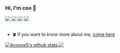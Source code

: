 ### Hi, I'm coo 👋

<div>
  <img src="https://img.shields.io/badge/html5-E34F26?style=for-the-badge&logo=html5&logoColor=white">
  <img src="https://img.shields.io/badge/CSS3-1572B6?style=for-the-badge&logo=CSS3&logoColor=white">
  <img src="https://img.shields.io/badge/GitHub-181717?style=for-the-badge&logo=GitHub&logoColor=white">
  <img src="https://img.shields.io/badge/visualstudiocode-007ACC?style=for-the-badge&logo=visualstudiocode&logoColor=white">
</div>

<br>

<!-- **cooox5/cooox5** is a ✨ _special_ ✨ repository because its `README.md` (this file) appears on your GitHub profile. Here are some ideas to get you started: -->

- 🍀 If you want to know more about me, [come here](https://www.youtube.com/@cooox5) </br>

<a href="https://github.com/cooox5/github-readme-stats">
  <img align="center" src="https://github-readme-stats.vercel.app/api?username=cooox5&show_icons=true&include_all_commits=true&theme=default&bg_color=FFFFFF&text_color=000000&icon_color=000000&hide_border=true" alt="Acooox5's github stats" />
</a>
<a href="https://github.com/cooox5/github-readme-stats">
  <img align="center" src="https://github-readme-stats.vercel.app/api/top-langs/?username=cooox5&layout=compact&theme=default&bg_color=FFFFFF&text_color=000000&icon_color=000000&hide_border=true" />
</a>

